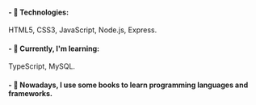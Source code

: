 

<h4>- 🔭 Technologies:</h4>

<p>
  HTML5, CSS3, JavaScript, Node.js, Express.
</p>

<h4>- 🌱 Currently, I'm learning:</h4>

<p>
  TypeScript, MySQL.
</p>

<h4>- 💬 Nowadays, I use some books to learn programming languages and frameworks.</h4>


<!--
**Invokedzz/Invokedzz** is a ✨ _special_ ✨ repository because its `README.md` (this file) appears on your GitHub profile.

Here are some ideas to get you started:

- 🔭 I’m currently working on ...
- 🌱 I’m currently learning ...
- 👯 I’m looking to collaborate on ...
- 🤔 I’m looking for help with ...
- 💬 Ask me about ...
- 📫 How to reach me: ...
- 😄 Pronouns: ...
- ⚡ Fun fact: ...
-->
